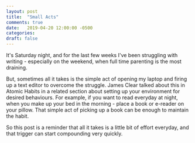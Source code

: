 ```yaml
---
layout: post
title:  "Small Acts"
comments: true
date:   2019-04-20 12:00:00 -0500
categories: 
draft: false
---
```


It's Saturday night, and for the last few weeks I've been struggling with writing - especially on the weekend, when full time parenting is the most draining.

But, sometimes all it takes is the simple act of opening my laptop and firing up a text editor to overcome the struggle. James Clear talked about this in Atomic Habits in a related section about setting up your environment for desired behaviours. For example, if you want to read everyday at night, when you make up your bed in the morning - place a book or e-reader on your pillow. That simple act of picking up a book can be enough to maintain the habit. 

So this post is a reminder that all it takes is a little bit of effort everyday, and that trigger can start compounding very quickly. 